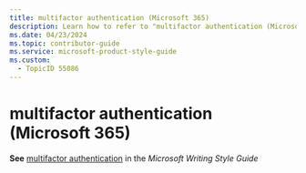 ```yaml
---
title: multifactor authentication (Microsoft 365)
description: Learn how to refer to "multifactor authentication (Microsoft 365)" in your content.
ms.date: 04/23/2024
ms.topic: contributor-guide
ms.service: microsoft-product-style-guide
ms.custom:
  - TopicID 55086
---
```



# multifactor authentication (Microsoft 365)

**See** [multifactor authentication](/writing-style-guide-msft-internal/a-z-word-list-term-collections/m/multifactor-authentication) in the *Microsoft Writing Style Guide*

